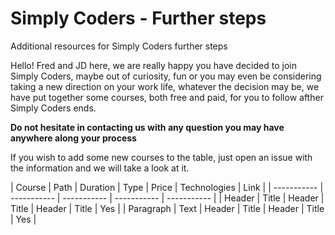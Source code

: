 # Simply Coders - Further steps
Additional resources for Simply Coders further steps

Hello! Fred and JD here, we are really happy you have decided to join Simply Coders, maybe out of curiosity, fun or you may even be considering taking a new direction on your work life, whatever the decision may be, we have put together some courses, both free and paid, for you to follow afther Simply Coders ends.

**Do not hesitate in contacting us with any question you may have anywhere along your process**

If you wish to add some new courses to the table, just open an issue with the information and we will take a look at it.

| Course | Path | Duration | Type | Price | Technologies | Link |
| ----------- | ----------- | ----------- | ----------- | ----------- |
| Header | Title | Header | Title | Header | Title | Yes |
| Paragraph | Text | Header | Title | Header | Title | Yes |
